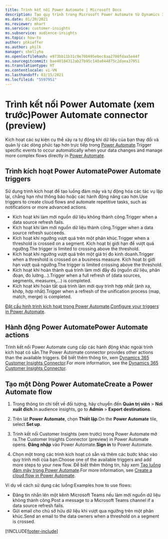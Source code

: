 ```yaml
---
title: Trình kết nối Power Automate | Microsoft Docs
description: Tạo quy trình trong Microsoft Power Automate từ Dynamics 365 Customer Insights.
ms.date: 01/20/2021
ms.reviewer: mhart
ms.service: customer-insights
ms.subservice: audience-insights
ms.topic: how-to
author: phkieffer
ms.author: philk
manager: shellyha
ms.openlocfilehash: e973bb11b31c9e70b695ebec8aa2700fdaa5e44f
ms.sourcegitcommit: bae40184312ab27b95c140a044875c2daea37951
ms.translationtype: HT
ms.contentlocale: vi-VN
ms.lasthandoff: 03/15/2021
ms.locfileid: "5597951"
---
```

# <a name="power-automate-connector-preview"></a><span data-ttu-id="f8d09-103">Trình kết nối Power Automate (xem trước)</span><span class="sxs-lookup"><span data-stu-id="f8d09-103">Power Automate connector (preview)</span></span>

<span data-ttu-id="f8d09-104">Kích hoạt các sự kiện cụ thể xảy ra tự động khi dữ liệu của bạn thay đổi và quản lý các dòng phức tạp hơn trực tiếp trong [Power Automate](https://flow.microsoft.com/).</span><span class="sxs-lookup"><span data-stu-id="f8d09-104">Trigger specific events to occur automatically when your data changes and manage more complex flows directly in [Power Automate](https://flow.microsoft.com/).</span></span>

## <a name="power-automate-triggers"></a><span data-ttu-id="f8d09-105">Trình kích hoạt Power Automate</span><span class="sxs-lookup"><span data-stu-id="f8d09-105">Power Automate triggers</span></span>

<span data-ttu-id="f8d09-106">Sử dụng trình kích hoạt để tạo luồng đám mây và tự động hóa các tác vụ lặp lại, chẳng hạn như thông báo hoặc các hành động nâng cao hơn.</span><span class="sxs-lookup"><span data-stu-id="f8d09-106">Use triggers to create cloud flows and automate repetitive tasks, such as notifications or more advanced actions.</span></span> 

- <span data-ttu-id="f8d09-107">Kích hoạt khi làm mới nguồn dữ liệu không thành công.</span><span class="sxs-lookup"><span data-stu-id="f8d09-107">Trigger when a data source refresh fails.</span></span> 
- <span data-ttu-id="f8d09-108">Kích hoạt khi làm mới nguồn dữ liệu thành công.</span><span class="sxs-lookup"><span data-stu-id="f8d09-108">Trigger when a data source refresh succeeds.</span></span>
- <span data-ttu-id="f8d09-109">Kích hoạt khi ngưỡng vượt quá trên một phân khúc.</span><span class="sxs-lookup"><span data-stu-id="f8d09-109">Trigger when a threshold is crossed on a segment.</span></span> <span data-ttu-id="f8d09-110">Kích hoạt bị giới hạn để vượt quá ngưỡng.</span><span class="sxs-lookup"><span data-stu-id="f8d09-110">The trigger is limited to crossing above the threshold.</span></span>
- <span data-ttu-id="f8d09-111">Kích hoạt khi ngưỡng vượt quá trên một giá trị đo kinh doanh.</span><span class="sxs-lookup"><span data-stu-id="f8d09-111">Trigger when a threshold is crossed on a business measure.</span></span> <span data-ttu-id="f8d09-112">Kích hoạt bị giới hạn vượt quá ngưỡng.</span><span class="sxs-lookup"><span data-stu-id="f8d09-112">The trigger is limited crossing above the threshold.</span></span>
- <span data-ttu-id="f8d09-113">Kích hoạt khi hoàn thành quá trình làm mới đầy đủ (nguồn dữ liệu, phân đoạn, đo lường...).</span><span class="sxs-lookup"><span data-stu-id="f8d09-113">Trigger when a full refresh of (data sources, segments, measures,...) is completed.</span></span>
- <span data-ttu-id="f8d09-114">Kích hoạt khi hoàn tất quá trình làm mới quy trình hợp nhất (ánh xạ, khớp, hợp nhất).</span><span class="sxs-lookup"><span data-stu-id="f8d09-114">Trigger when a refresh of the unification process (map, match, merge) is completed.</span></span>

<span data-ttu-id="f8d09-115">[Đặt cấu hình trình kích hoạt trong Power Automate](https://flow.microsoft.com/connectors/shared_customerinsights/dynamics-365-customer-insights-connector/).</span><span class="sxs-lookup"><span data-stu-id="f8d09-115">[Configure your triggers in Power Automate](https://flow.microsoft.com/connectors/shared_customerinsights/dynamics-365-customer-insights-connector/).</span></span>

## <a name="power-automate-actions"></a><span data-ttu-id="f8d09-116">Hành động Power Automate</span><span class="sxs-lookup"><span data-stu-id="f8d09-116">Power Automate actions</span></span>
<span data-ttu-id="f8d09-117">Trình kết nối Power Automate cung cấp các hành động khác ngoài trình kích hoạt có sẵn.</span><span class="sxs-lookup"><span data-stu-id="f8d09-117">The Power Automate connector provides other actions than the available triggers.</span></span> <span data-ttu-id="f8d09-118">Để biết thêm thông tin, xem [Dynamics 365 Customer Insights Connector](/connectors/customerinsights/).</span><span class="sxs-lookup"><span data-stu-id="f8d09-118">For more information, see the [Dynamics 365 Customer Insights Connector](/connectors/customerinsights/).</span></span>

## <a name="create-a-power-automate-flow"></a><span data-ttu-id="f8d09-119">Tạo một Dòng Power Automate</span><span class="sxs-lookup"><span data-stu-id="f8d09-119">Create a Power Automate flow</span></span>

1. <span data-ttu-id="f8d09-120">Trong thông tin chi tiết về đối tượng, hãy chuyển đến **Quản trị viên** > **Nơi xuất đích**.</span><span class="sxs-lookup"><span data-stu-id="f8d09-120">In audience insights, go to **Admin** > **Export destinations**.</span></span>

1. <span data-ttu-id="f8d09-121">Trên lát **Power Automate**, chọn **Thiết lập**.</span><span class="sxs-lookup"><span data-stu-id="f8d09-121">On the **Power Automate** tile, select **Set up**.</span></span>

1. <span data-ttu-id="f8d09-122">Trình kết nối Customer Insights (xem trước) trong Power Automate mở ra.</span><span class="sxs-lookup"><span data-stu-id="f8d09-122">The Customer Insights Connector (preview) in Power Automate opens.</span></span> <span data-ttu-id="f8d09-123">**Đăng nhập** vào Power Automate.</span><span class="sxs-lookup"><span data-stu-id="f8d09-123">**Sign in** to Power Automate.</span></span>

1. <span data-ttu-id="f8d09-124">Chọn một trong các trình kích hoạt có sẵn và thêm các bước khác vào quy trình mới của bạn.</span><span class="sxs-lookup"><span data-stu-id="f8d09-124">Choose one of the available triggers and add more steps to your new flow.</span></span> <span data-ttu-id="f8d09-125">Để biết thêm thông tin, hãy xem [Tạo luồng đám mây trong Power Automate](/power-automate/get-started-logic-flow).</span><span class="sxs-lookup"><span data-stu-id="f8d09-125">For more information, see [Create a cloud flow in Power Automate](/power-automate/get-started-logic-flow).</span></span>

<span data-ttu-id="f8d09-126">Ví dụ về cách sử dụng các luồng:</span><span class="sxs-lookup"><span data-stu-id="f8d09-126">Examples how to use flows:</span></span> 
- <span data-ttu-id="f8d09-127">Đăng tin nhắn lên một kênh Microsoft Teams nếu làm mới nguồn dữ liệu không thành công.</span><span class="sxs-lookup"><span data-stu-id="f8d09-127">Post a message to a Microsoft Teams channel if a data source refresh fails.</span></span> 
- <span data-ttu-id="f8d09-128">Gửi email cho chủ sở hữu dữ liệu khi vượt qua ngưỡng trên một phân khúc.</span><span class="sxs-lookup"><span data-stu-id="f8d09-128">Send an email to the data owners when a threshold on a segment is crossed.</span></span>



[!INCLUDE[footer-include](../includes/footer-banner.md)]
